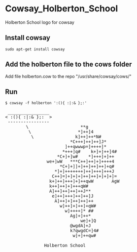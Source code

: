 # Cowsay_Holberton_School
Holberton School logo for cowsay

## Install cowsay
```sudo apt-get install cowsay```

## Add the holberton file to the cows folder
Add file holberton.cow to the repo "/usr/share/cowsay/cows/"

## Run
```$ cowsay -f holberton ':(){ :|:& };:'```
<pre> ________________
< :(){ :|:& };:  >
 ----------------
        \                    **g
         \                  *]++]4
          \                k]++]++*N#
                         *C+++]++]++]J*
                       ]++qwwwp=]++++]*
                      *+++]q#    k+]+]++]4#
                    *C+]+]w#    *]+++]+]++
                we+]wW   ***C++]++]+]++++4
                     *C+]+]]+]++]++]++]+q#
                   *]+]+++++++]++]+++]+++J
                  C++]=]+]+]+]++]++]+]+]+]=
                 k+]++]+++]+]++qwW       AgW
                 k++]++]+]+++qW#
                 A]++]++]++]++J**
                  e]++]+++]++]++]J
                   A]++]+]++]++]++
                     w]++]+]++]+qW#
                       w]++++]* ##
                         Ag]+]++*
                             we]+]Q
                         @wgdA]+J
                         k?qwgdC=]4#
                          w]+]++qw#

               Holberton School
</pre>
